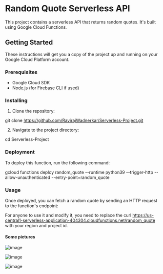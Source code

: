 # Random Quote Serverless API

This project contains a serverless API that returns random quotes. It's built using Google Cloud Functions.

## Getting Started

These instructions will get you a copy of the project up and running on your Google Cloud Platform account.

### Prerequisites

- Google Cloud SDK
- Node.js (for Firebase CLI if used)

### Installing

1. Clone the repository:

git clone https://github.com/RavirajWadnerkar/Serverless-Project.git

2. Navigate to the project directory:

cd Serverless-Project 


### Deployment

To deploy this function, run the following command:

gcloud functions deploy random_quote --runtime python39 --trigger-http --allow-unauthenticated --entry-point=random_quote


### Usage

Once deployed, you can fetch a random quote by sending an HTTP request to the function's endpoint:

For anyone to use it and modify it, you need to replace the curl https://us-central1-serverless-application-404304.cloudfunctions.net/random_quote with your region and project id.

#### Some pictures

![image](https://github.com/RavirajWadnerkar/Serverless-Project/assets/47893967/5e03cf08-c02a-4cf0-9a54-6153f8861fee)

![image](https://github.com/RavirajWadnerkar/Serverless-Project/assets/47893967/ad38d442-1d34-4de8-83e6-d61338e23027)

![image](https://github.com/RavirajWadnerkar/Serverless-Project/assets/47893967/6509e88d-057b-40e9-884a-a7015f0689b7)
